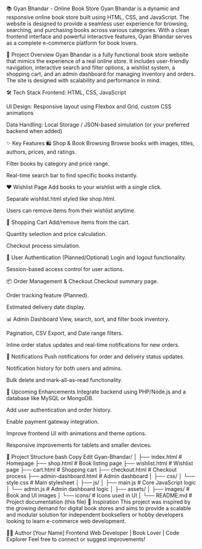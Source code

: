 📚 Gyan Bhandar - Online Book Store
Gyan Bhandar is a dynamic and responsive online book store built using HTML, CSS, and JavaScript. The website is designed to provide a seamless user experience for browsing, searching, and purchasing books across various categories. With a clean frontend interface and powerful interactive features, Gyan Bhandar serves as a complete e-commerce platform for book lovers.

🚀 Project Overview
Gyan Bhandar is a fully functional book store website that mimics the experience of a real online store. It includes user-friendly navigation, interactive search and filter options, a wishlist system, a shopping cart, and an admin dashboard for managing inventory and orders. The site is designed with scalability and performance in mind.

🛠️ Tech Stack
Frontend: HTML, CSS, JavaScript

UI Design: Responsive layout using Flexbox and Grid, custom CSS animations

Data Handling: Local Storage / JSON-based simulation (or your preferred backend when added)

✨ Key Features
🛍️ Shop & Book Browsing
Browse books with images, titles, authors, prices, and ratings.

Filter books by category and price range.

Real-time search bar to find specific books instantly.

❤️ Wishlist Page
Add books to your wishlist with a single click.

Separate wishlist.html styled like shop.html.

Users can remove items from their wishlist anytime.

🛒 Shopping Cart
Add/remove items from the cart.

Quantity selection and price calculation.

Checkout process simulation.

🔐 User Authentication (Planned/Optional)
Login and logout functionality.

Session-based access control for user actions.

📦 Order Management & Checkout
Checkout summary page.

Order tracking feature (Planned).

Estimated delivery date display.

📊 Admin Dashboard
View, search, sort, and filter book inventory.

Pagination, CSV Export, and Date range filters.

Inline order status updates and real-time notifications for new orders.

🔔 Notifications
Push notifications for order and delivery status updates.

Notification history for both users and admins.

Bulk delete and mark-all-as-read functionality.

🧩 Upcoming Enhancements
Integrate backend using PHP/Node.js and a database like MySQL or MongoDB.

Add user authentication and order history.

Enable payment gateway integration.

Improve frontend UI with animations and theme options.

Responsive improvements for tablets and smaller devices.

📂 Project Structure
bash
Copy
Edit
Gyan-Bhandar/
│
├── index.html              # Homepage
├── shop.html               # Book listing page
├── wishlist.html           # Wishlist page
├── cart.html               # Shopping cart
├── checkout.html           # Checkout process
├── admin-dashboard.html    # Admin dashboard
│
├── css/
│   └── style.css           # Main stylesheet
│
├── js/
│   ├── main.js             # Core JavaScript logic
│   └── admin.js            # Admin dashboard logic
│
├── assets/
│   ├── images/             # Book and UI images
│   └── icons/              # Icons used in UI
│
└── README.md               # Project documentation (this file)
🧠 Inspiration
This project was inspired by the growing demand for digital book stores and aims to provide a scalable and modular solution for independent booksellers or hobby developers looking to learn e-commerce web development.

👨‍💻 Author
[Your Name]
Frontend Web Developer | Book Lover | Code Explorer
Feel free to connect or suggest improvements!
